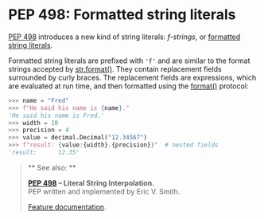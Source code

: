 # PEP 498: Formatted string literals

[PEP 498](https://www.python.org/dev/peps/pep-0498) introduces a new kind of string literals: *f-strings*, or [formatted string literals](https://docs.python.org/3/reference/lexical_analysis.html#f-strings).

Formatted string literals are prefixed with `'f'` and are similar to the format strings accepted by [str.format()](https://docs.python.org/3/library/stdtypes.html#str.format). They contain replacement fields surrounded by curly braces. The replacement fields are expressions, which are evaluated at run time, and then formatted using the [format()](https://docs.python.org/3/library/functions.html#format) protocol:

```python
>>> name = "Fred"
>>> f"He said his name is {name}."
'He said his name is Fred.'
>>> width = 10
>>> precision = 4
>>> value = decimal.Decimal("12.34567")
>>> f"result: {value:{width}.{precision}}"  # nested fields
'result:      12.35'
```

> ** See also: **
>
> **[PEP 498](https://www.python.org/dev/peps/pep-0498) – Literal String Interpolation.**  
> PEP written and implemented by Eric V. Smith.
>
> [Feature documentation](https://docs.python.org/3/reference/lexical_analysis.html#f-strings).
